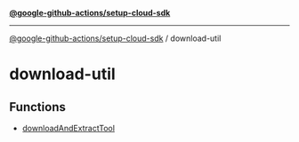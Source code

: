 [**@google-github-actions/setup-cloud-sdk**](../README.md)

***

[@google-github-actions/setup-cloud-sdk](../modules.md) / download-util

# download-util

## Functions

- [downloadAndExtractTool](functions/downloadAndExtractTool.md)

